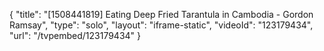 {
    "title": "[1508441819] Eating Deep Fried Tarantula in Cambodia - Gordon Ramsay",
    "type": "solo",
    "layout": "iframe-static",
    "videoId": "123179434",
    "url": "\/tvpembed\/123179434"
}